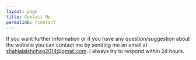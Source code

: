 ```yaml
---
layout: page
title: Contact Me
permalink: /contact
---
```


<div class="row justify-content-between">
<div class="col-md-8 pr-5">

<p>
If you want further information or if you have any question/suggestion about the website you can contact me by sending me an email at <a href="mailto: shahjalalshohag2014@gmail.com">shahjalalshohag2014@gmail.com</a>. I always try to respond within 24 hours.
</p>



</div>

<!-- <div class="col-md-4">

<div class="sticky-top sticky-top-80">
<p>Something interesting will go here.</p>

</div>
</div> -->
</div>
